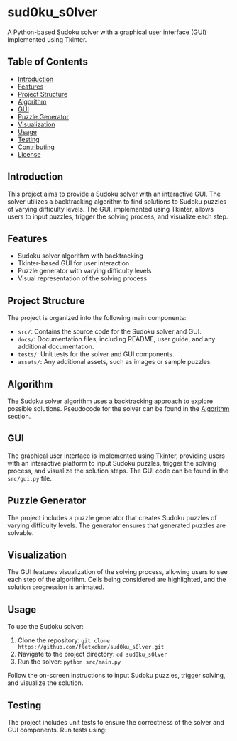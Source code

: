# sud0ku_s0lver

A Python-based Sudoku solver with a graphical user interface (GUI) implemented using Tkinter.

## Table of Contents

- [Introduction](#introduction)
- [Features](#features)
- [Project Structure](#project-structure)
- [Algorithm](#algorithm)
- [GUI](#gui)
- [Puzzle Generator](#puzzle-generator)
- [Visualization](#visualization)
- [Usage](#usage)
- [Testing](#testing)
- [Contributing](#contributing)
- [License](#license)

## Introduction

This project aims to provide a Sudoku solver with an interactive GUI. The solver utilizes a backtracking algorithm to find solutions to Sudoku puzzles of varying difficulty levels. The GUI, implemented using Tkinter, allows users to input puzzles, trigger the solving process, and visualize each step.

## Features

- Sudoku solver algorithm with backtracking
- Tkinter-based GUI for user interaction
- Puzzle generator with varying difficulty levels
- Visual representation of the solving process

## Project Structure

The project is organized into the following main components:

- `src/`: Contains the source code for the Sudoku solver and GUI.
- `docs/`: Documentation files, including README, user guide, and any additional documentation.
- `tests/`: Unit tests for the solver and GUI components.
- `assets/`: Any additional assets, such as images or sample puzzles.

## Algorithm

The Sudoku solver algorithm uses a backtracking approach to explore possible solutions. Pseudocode for the solver can be found in the [Algorithm](#algorithm) section.

## GUI

The graphical user interface is implemented using Tkinter, providing users with an interactive platform to input Sudoku puzzles, trigger the solving process, and visualize the solution steps. The GUI code can be found in the `src/gui.py` file.

## Puzzle Generator

The project includes a puzzle generator that creates Sudoku puzzles of varying difficulty levels. The generator ensures that generated puzzles are solvable.

## Visualization

The GUI features visualization of the solving process, allowing users to see each step of the algorithm. Cells being considered are highlighted, and the solution progression is animated.

## Usage

To use the Sudoku solver:

1. Clone the repository: `git clone https://github.com/fletxcher/sud0ku_s0lver.git`
2. Navigate to the project directory: `cd sud0ku_s0lver`
3. Run the solver: `python src/main.py`

Follow the on-screen instructions to input Sudoku puzzles, trigger solving, and visualize the solution.

## Testing

The project includes unit tests to ensure the correctness of the solver and GUI components. Run tests using:
